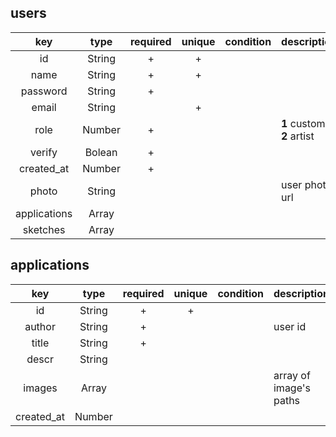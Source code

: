 ## users

|key         |type        |required|unique|condition                      |description                     |
|:-:         |:-:         |:-:     |:-:   |--                             |--                              |
|id          |String      |+       |+     |                               |                                |
|name        |String      |+       |+     |                               |                                |
|password    |String      |+       |      |                               |                                |
|email       |String      |        |+     |                               |                                |
|role        |Number      |+       |      |                               |**1** customer<br/> **2** artist|
|verify      |Bolean      |+       |      |                               |                                |
|created_at  |Number      |+       |      |                               |                                |
|photo       |String      |        |      |                               |user photo url                  |
|applications|Array       |        |      |                               |                                |
|sketches    |Array       |        |      |                               |                                |

## applications

|key         |type        |required|unique|condition                      |description                 |
|:-:         |:-:         |:-:     |:-:   |--                             |--                          |
|id          |String      |+       |+     |                               |                            |
|author      |String      |+       |      |                               |user id                     |
|title       |String      |+       |      |                               |                            |
|descr       |String      |        |      |                               |                            |
|images      |Array       |        |      |                               |array of image's paths      |
|created_at  |Number      |        |      |                               |                            |
